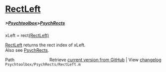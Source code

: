 # [RectLeft](RectLeft)
##### >[Psychtoolbox](Psychtoolbox)>[PsychRects](PsychRects)

xLeft = rect[(RectLeft)]((RectLeft))  
  
[RectLeft](RectLeft) returns the rect index of xLeft.  
Also see [PsychRects](PsychRects).  




<div class="code_header" style="text-align:right;">
  <span style="float:left;">Path&nbsp;&nbsp;</span> <span class="counter">Retrieve <a href=
  "https://raw.github.com/Psychtoolbox-3/Psychtoolbox-3/beta/Psychtoolbox/PsychRects/RectLeft.m">current version from GitHub</a> | View <a href=
  "https://github.com/Psychtoolbox-3/Psychtoolbox-3/commits/beta/Psychtoolbox/PsychRects/RectLeft.m">changelog</a></span>
</div>
<div class="code">
  <code>Psychtoolbox/PsychRects/RectLeft.m</code>
</div>

